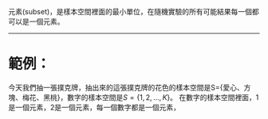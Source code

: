 元素(subset)，是樣本空間裡面的最小單位，在隨機實驗的所有可能結果每一個都可以是一個元素。
- - -
# 範例：
今天我們抽一張撲克牌，抽出來的這張撲克牌的花色的樣本空間是S={愛心、方塊、梅花、黑桃}，數字的樣本空間是$S=\lbrace{1,2,\ldots,K}\rbrace$。
在數字的樣本空間裡面，1是一個元素，2是一個元素，每一個數字都是一個元素，
